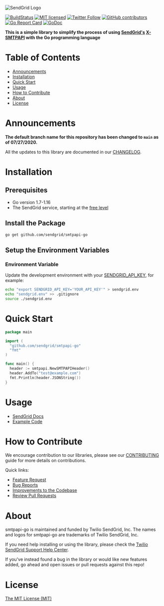 ![SendGrid Logo](twilio_sendgrid_logo.png)

[![BuildStatus](https://github.com/sendgrid/smtpapi-go/actions/workflows/test.yml/badge.svg)](https://github.com/sendgrid/smtpapi-go/actions/workflows/test.yml)
[![MIT licensed](https://img.shields.io/badge/license-MIT-blue.svg)](LICENSE)
[![Twitter Follow](https://img.shields.io/twitter/follow/sendgrid.svg?style=social&label=Follow)](https://twitter.com/sendgrid)
[![GitHub contributors](https://img.shields.io/github/contributors/sendgrid/smtpapi-go.svg)](https://github.com/sendgrid/smtpapi-go/graphs/contributors)
[![Go Report Card](https://goreportcard.com/badge/github.com/sendgrid/smtpapi-go)](https://goreportcard.com/report/github.com/sendgrid/smtpapi-go)
[![GoDoc](https://godoc.org/github.com/sendgrid/smtpapi-go?status.svg)](https://godoc.org/github.com/sendgrid/smtpapi-go)

**This is a simple library to simplify the process of using [SendGrid's](https://sendgrid.com) [X-SMTPAPI](http://sendgrid.com/docs/API_Reference/SMTP_API/index.html) with the Go programming language**

# Table of Contents

* [Announcements](#announcements)
* [Installation](#installation)
* [Quick Start](#quick-start)
* [Usage](#usage)
* [How to Contribute](#how-to-contribute)
* [About](#about)
* [License](#license)

# Announcements
**The default branch name for this repository has been changed to `main` as of 07/27/2020.**

All the updates to this library are documented in our [CHANGELOG](CHANGELOG.md).

<a name="installation"></a>
# Installation

## Prerequisites

* Go version 1.7-1.16
* The SendGrid service, starting at the [free level](https://sendgrid.com/free?source=smtpapi-go)

## Install the Package

```bash
go get github.com/sendgrid/smtpapi-go
```

## Setup the Environment Variables

### Environment Variable

Update the development environment with your [SENDGRID_API_KEY](https://app.sendgrid.com/settings/api_keys), for example:

```bash
echo "export SENDGRID_API_KEY='YOUR_API_KEY'" > sendgrid.env
echo "sendgrid.env" >> .gitignore
source ./sendgrid.env
```

<a name="quick-start"></a>
# Quick Start

```go
package main

import (
  "github.com/sendgrid/smtpapi-go"
  "fmt"
)

func main() {
  header := smtpapi.NewSMTPAPIHeader()
  header.AddTo("test@example.com")
  fmt.Println(header.JSONString())
}
```
<a name="usage"></a>
# Usage

* [SendGrid Docs](https://sendgrid.com/docs/API_Reference/SMTP_API/index.html)
* [Example Code](examples)

# How to Contribute

We encourage contribution to our libraries, please see our [CONTRIBUTING](CONTRIBUTING.md) guide for more details on contributions.

Quick links:

* [Feature Request](CONTRIBUTING.md#feature-request)
* [Bug Reports](CONTRIBUTING.md#submit-a-bug-report)
* [Improvements to the Codebase](CONTRIBUTING.md#improvements-to-the-codebase)
* [Review Pull Requests](CONTRIBUTING.md#code-reviews)

<a name="about"></a>
# About

smtpapi-go is maintained and funded by Twilio SendGrid, Inc. The names and logos for smtpapi-go are trademarks of Twilio SendGrid, Inc.

If you need help installing or using the library, please check the [Twilio SendGrid Support Help Center](https://support.sendgrid.com).

If you've instead found a bug in the library or would like new features added, go ahead and open issues or pull requests against this repo!

# License

[The MIT License (MIT)](LICENSE)

